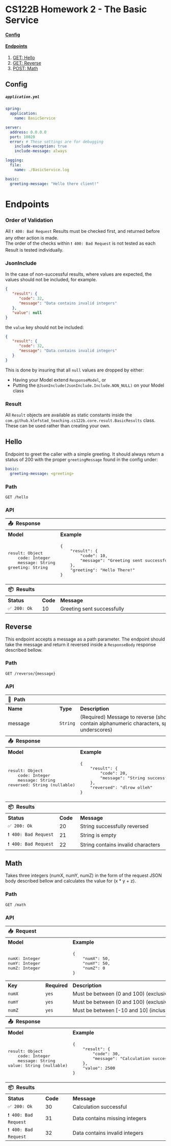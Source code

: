 # CS122B Homework 2 - The Basic Service

#### [Config](#config)

#### [Endpoints](#endpoints)

1. [GET: Hello](#hello)
2. [GET: Reverse](#reverse)
3. [POST: Math](#math)

## Config
##### `application.yml`

```yml
spring:
  application:
    name: BasicService

server:
  address: 0.0.0.0
  port: 10020
  error: # These settings are for debugging
    include-exception: true
    include-message: always 

logging:
  file:
    name: ./BasicService.log

basic:
  greeting-message: "Hello there client!"
``` 

# Endpoints

### Order of Validation
All <code>❗ 400: Bad Request</code> Results must be checked first, and returned before any other action is made. \
The order of the checks within <code>❗ 400: Bad Request</code> is not tested as each Result is tested individually.

### JsonInclude
In the case of non-successful results, where values are expected, the values should not be included, for example.
```json
{
   "result": {
      "code": 32,
      "message": "Data contains invalid integers"
   },
   "value": null 
}
```
the <code>value</code> key should not be included: 
```json
{
   "result": {
      "code": 32,
      "message": "Data contains invalid integers"
   }
}
```
This is done by insuring that all <code>null</code> values are dropped by either:
- Having your Model extend <code>ResponseModel<Model></code>, or
- Putting the <code>@JsonInclude(JsonInclude.Include.NON_NULL)</code> on your Model class
  
### Result
All <code>Result</code> objects are available as static constants inside the <code>com.github.klefstad_teaching.cs122b.core.result.BasicResults</code> class.
These can be used rather than creating your own.

## Hello
Endpoint to greet the caller with a simple greeting. It should always return a status of 200 with the proper `greetingMessage` found in the config under: 
```yml
basic:
  greeting-message: <greeting>
```

### Path

```http 
GET /hello
```

### API

<table>
  <tbody>
    <tr>
      <th colspan="3" align="left" width="1100">📤&nbsp;&nbsp;Response</th>
    </tr>
    <tr></tr>
    <tr>
      <th colspan="2" align="left">Model </th>
      <th align="left">Example </th>
    </tr>
    <tr>
      <td colspan="2" align="left"><pre lang="yml">
result: Object
    code: Integer
    message: String
greeting: String</pre></td>
      <td align="left"><pre lang="json">
{
    "result": {
        "code": 10,
        "message": "Greeting sent successfully"
    },
    "greeting": "Hello There!"
}</pre></td>
    </tr>    
    <tr><td colspan="3" ></td></tr>
    <tr></tr>
    <tr>
      <th colspan="3" align="left">📦&nbsp;&nbsp;Results</th>
    </tr>
    <tr></tr>
    <tr>
      <th align="left" width="200">Status</th>
      <th align="left">Code</th>
      <th align="left">Message</th>
    </tr>
    <tr>
      <td><code>✅ 200: Ok</code></td>
      <td>10</td>
      <td>Greeting sent successfully</td>
    </tr>
  </tbody>
</table>

## Reverse
This endpoint accepts a message as a path parameter. The endpoint should take the message and return it reversed inside a `ResponseBody` response described bellow. 

### Path

```http 
GET /reverse/{message}
```

### API

<table>
  <tbody>
    <tr>
      <th colspan="3" align="left" width="1100">🔖&nbsp;&nbsp;Path</th>
    </tr>
    <tr></tr>
    <tr>
      <th align="left">Name</th>
      <th align="left">Type</th>
      <th align="left">Description</th>
    </tr>
    <tr>
      <td>message</td>
      <td><code>String</code></td>
      <td>(Required) Message to reverse (should only contain alphanumeric characters, spaces, and underscores)</td>
    </tr>
    <tr><td colspan="3" ></td></tr>
    <tr></tr>
    <tr>
      <th colspan="3" align="left">📤&nbsp;&nbsp;Response</th>
    </tr>
    <tr></tr>
    <tr>
      <th colspan="2" align="left">Model </th>
      <th align="left">Example </th>
    </tr>
    <tr>
      <td colspan="2" align="left"><pre lang="yml">
result: Object
    code: Integer
    message: String
reversed: String (nullable)</pre></td>
      <td align="left"><pre lang="json">
{
    "result": {
        "code": 20,
        "message": "String successfully reversed"
    },
    "reversed": "dlrow olleh"
}</pre></td>
    </tr>    
    <tr><td colspan="3" ></td></tr>
    <tr></tr>
    <tr>
      <th colspan="3" align="left">📦&nbsp;&nbsp;Results</th>
    </tr>
    <tr></tr>
    <tr>
      <th align="left" width="200">Status</th>
      <th align="left">Code</th>
      <th align="left">Message</th>
    </tr>
    <tr>
      <td><code>✅ 200: Ok</code></td>
      <td>20</td>
      <td>String successfully reversed</td>
    </tr>
    <tr></tr>
    <tr>
      <td><code>❗ 400: Bad Request</code></td>
      <td>21</td>
      <td>String is empty</td>
    </tr>
    <tr></tr>
    <tr>
      <td><code>❗ 400: Bad Request</code></td>
      <td>22</td>
      <td>String contains invalid characters</td>
    </tr>
  </tbody>
</table>

## Math
Takes three integers (numX, numY, numZ) in the form of the request JSON body described bellow and calculates the value for (x * y + z). 

### Path
```http 
GET /math
```

### API

<table>
  <tbody>
    <tr>
      <th colspan="3" align="left" width="1100">📥&nbsp;&nbsp;Request</th>
    </tr>
    <tr></tr>
    <tr>
      <th colspan="2" align="left">Model </th>
      <th align="left">Example </th>
    </tr>
    <tr>
      <td colspan="2" align="left"><pre lang="yml">
numX: Integer
numY: Integer
numZ: Integer</pre></td>
      <td align="left"><pre lang="json">
{
    "numX": 50,
    "numY": 50,
    "numZ": 0
}</pre></td>
    <tr>
      <th align="left">Key</th>
      <th align="left">Required</th>
      <th align="left">Description </th>
    </tr>
    <tr>
      <td><code>numX</code></td><td><code>yes</code></td><td>Must be between (0 and 100) (exclusive)</td>
    </tr>
    <tr></tr>
    <tr>
      <td><code>numY</code></td><td><code>yes</code></td><td>Must be between (0 and 100) (exclusive)</td>
    </tr>
    <tr></tr>
    <tr>
      <td><code>numZ</code></td><td><code>yes</code></td><td>Must be between [-10 and 10] (inclusive)</td>
    </tr>
    <tr><td colspan="3" ></td></tr>
    <tr></tr>
    <tr>
      <th colspan="3" align="left">📤&nbsp;&nbsp;Response</th>
    </tr>
    <tr></tr>
    <tr>
      <th colspan="2" align="left">Model </th>
      <th align="left">Example </th>
    </tr>
    <tr>
      <td colspan="2" align="left"><pre lang="yml">
result: Object
    code: Integer
    message: String
value: String (nullable)</pre></td>
      <td align="left"><pre lang="json">
{
    "result": {
        "code": 30,
        "message": "Calculation successful"
    },
    "value": 2500
}</pre></td>
    </tr>    
    <tr><td colspan="3" ></td></tr>
    <tr></tr>
    <tr>
      <th colspan="3" align="left">📦&nbsp;&nbsp;Results</th>
    </tr>
    <tr></tr>
    <tr>
      <th align="left" width="200">Status</th>
      <th align="left">Code</th>
      <th align="left">Message</th>
    </tr>
    <tr>
      <td><code>✅ 200: Ok</code></td>
      <td>30</td>
      <td>Calculation successful</td>
    </tr>
    <tr></tr>
    <tr>
      <td><code>❗ 400: Bad Request</code></td>
      <td>31</td>
      <td>Data contains missing integers</td>
    </tr>
    <tr></tr>
    <tr>
      <td><code>❗ 400: Bad Request</code></td>
      <td>32</td>
      <td>Data contains invalid integers</td>
    </tr>
  </tbody>
</table>
